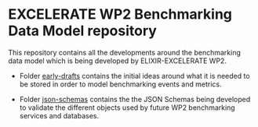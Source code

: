 # EXCELERATE WP2 Benchmarking Data Model repository

This repository contains all the developments around the benchmarking data model which is being developed by ELIXIR-EXCELERATE WP2.

* Folder [early-drafts](early-drafts) contains the initial ideas around what it is needed to be stored in order to model benchmarking events and metrics.

* Folder [json-schemas](json-schemas) contains the the JSON Schemas being developed to validate the different objects used by future WP2 benchmarking services and databases.
